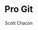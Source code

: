 ---
title: Pro Git
author: Scott Chacon
rights:  Creative Commons Non-Commercial Share Alike 3.0
language: es-ES
cover-image: cover.png
---